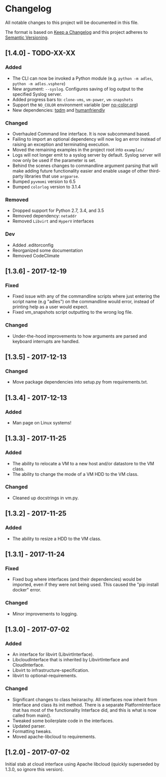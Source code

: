 # Changelog
All notable changes to this project will be documented in this file.

The format is based on [Keep a Changelog](http://keepachangelog.com/en/1.0.0/)
and this project adheres to [Semantic Versioning](http://semver.org/spec/v2.0.0.html).

## [1.4.0] - TODO-XX-XX
### Added
- The CLI can now be invoked a Python module (e.g. `python -m adles`, `python -m adles.vsphere`)
- New argument: `--syslog`. Configures saving of log output to the specified Syslog server.
- Added progress bars to: `clone-vms`, `vm-power`, `vm-snapshots`
- Support the `NO_COLOR` environment variable (per [no-color.org](https://no-color.org/))
- New dependencies: [tqdm](https://github.com/tqdm/tqdm) and [humanfriendly](https://pypi.org/project/humanfriendly/)

### Changed
- Overhauled Command line interface. It is now subcommand based.
- Failing to import an optional dependency will now log an error instead
of raising an exception and terminating execution.
- Moved the remaining examples in the project root into `examples/`
- Logs will not longer emit to a syslog server by default.
Syslog server will now only be used if the parameter is set.
- Behind the scenes changes to commandline argument parsing that will
make adding future functionality easier and enable usage of other
third-party libraries that use `argparse`.
- Bumped `pyvmomi` version to 6.5
- Bumped `colorlog` version to 3.1.4

### Removed
- Dropped support for Python 2.7, 3.4, and 3.5
- Removed dependency: `netaddr`
- Removed `Libvirt` and `HyperV` interfaces

### Dev
- Added .editorconfig
- Reorganized some documentation
- Removed CodeClimate

## [1.3.6] - 2017-12-19
### Fixed
- Fixed issue with any of the commandline scripts where just entering
 the script name (e.g "adles") on the commandline would error,
 instead of printing help as a user would expect.
- Fixed vm_snapshots script outputting to the wrong log file.

### Changed
- Under-the-hood improvements to how arguments are parsed
and keyboard interrupts are handled.


## [1.3.5] - 2017-12-13
### Changed
- Move package dependencies into setup.py from requirements.txt.


## [1.3.4] - 2017-12-13
### Added
- Man page on Linux systems!


## [1.3.3] - 2017-11-25
### Added
- The ability to relocate a VM to a new host and/or datastore to the VM class.
- The ability to change the mode of a VM HDD to the VM class.

### Changed
- Cleaned up docstrings in vm.py.


## [1.3.2] - 2017-11-25
### Added
- The ability to resize a HDD to the VM class.


## [1.3.1] - 2017-11-24
### Fixed
- Fixed bug where interfaces (and their dependencies) would be imported,
even if they were not being used. This caused the "pip install docker" error.

### Changed
- Minor improvements to logging.


## [1.3.0] - 2017-07-02
### Added
- An interface for libvirt (LibvirtInterface).
- LibcloudInterface that is inherited by LibvirtInterface and CloudInterface.
- Libvirt to infrastructure-specification.
- libvirt to optional-requirements.

### Changed
- Significant changes to class heirarachy. All interfaces now inherit from Interface and class its init method.
There is a separate PlatformInterface that has most of the functionality Interface did, and this is what is now called from main().
- Tweaked some boilerplate code in the interfaces.
- Updated parser.
- Formatting tweaks.
- Moved apache-libcloud to requirements.


## [1.2.0] - 2017-07-02
Initial stab at cloud interface using Apache libcloud
(quickly superseded by 1.3.0, so ignore this version).

